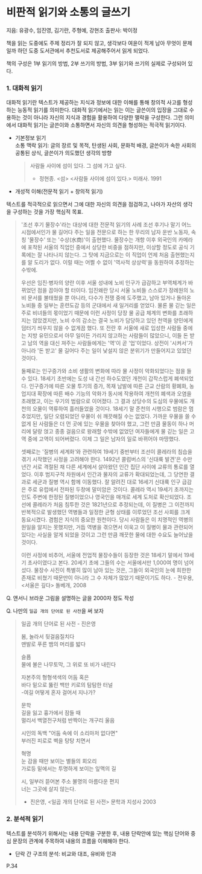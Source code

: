 
# 비판적 읽기와 소통의 글쓰기

지음: 유광수, 임진영, 김기란, 주형예, 강현조
출판사: 박이정

책을 읽는 도중에도 주제 정리가 잘 되지 않고, 생각보다 여윤이 적게 남아 무엇이 문제일까 하던 도중 도서관에서 추천도서로 제공해주어서 읽게 되었다.

책의 구성은 1부 읽기의 방법, 2부 쓰기의 방법, 3부 읽기와 쓰기의 실제로 구성되어 있다.

### 1. 대화적 읽기

대화적 읽기란 텍스트가 제공하는 지식과 정보에 대한 이해를 통해 창의적 사고를 형성하는 능동적 읽기를 의미한다. 대화적 읽기에서는 읽는 이는 글쓴이의 입장을 그대로 수용하는 것이 아니라 자신의 지식과 경험을 활용하여 다양한 맬락을 구성한다. 그런 의미에서 대화적 읽기는 글쓴이와 소통하면서 자신의 의견을 형성하는 적극적 읽기이다. 

- 기본정보 읽기  
  소통 맥락 읽기: 글의 장르 및 목적, 탄생된 사회, 문화적 배경, 글쓴이가 속한 사회의 공통된 상식, 글쓴이가 의도했던 생각의 방향
  
  > 사람들 사이에 섬이 있다. 그 섬에 가고 싶다. 
  > - 정현종. <섬> <사람들 사이에 섬이 있다.> 미래사. 1991

 - 개성적 이해(전문적 읽기 + 창의적 읽기)  

텍스트를 적극적으로 읽으면서 그에 대한 자신의 의견을 점검하고, 나아가 자산의 생각을 구성하는 것을 가장 핵심적 목표.  

  > '조선 후기 물장수'라는 대상에 대한 전문적 읽기의 사례
  > 조선 후기나 말기 어느 시점에서인가 물 길어다 주는 일을 전문으로 하는 한 무리의 남자 운반 노동자, 속칭 '물장수' 또는 '수상(水商)'이 출현했다. 물장수는 개항 이후 외국인의 카메라에 포착된 서울의 직업인 중에서 상당한 비중을 점하지만, 이상할 정도로 공식 기록에는 잘 나타나지 않는다. 그 탓에 지금으로는 이 직업이 언제 처음 출현했는지를 알 도리가 없다. 이럴 때는 어쩔 수 없이 '역사적 상상력'을 동원하여 추정하는 수밖에.  
  >   
  > 우선은 임진·병자의 양란 이후 서울 성내에 노비 인구가 급감하고 부역체계가 바뀌었던 점을 꼽아야 할 터이다. 임진왜란 당시 서울 노비들 스스로가 장례원의 노비 문서를 불태웠을 뿐 아니라, 다수가 전쟁 중에 도주했고, 남아 있거나 돌아온 노비들 중 일부는 훈련도감 등의 군대에서 새 일거리를 얻었다. 물론 물 긷는 일은 주로 비녀들의 몫이었기 때문에 이런 사정이 당장 물 공급 체계의 변화를 초래하지는 않았겠지만, 노비 수의 감소는 결국 노비가 담당하고 있던 천역을 양민에게 덤터기 씌우지 않을 수 없게끔 했다. 또 전란 후 서울에 새로 입성한 사람들 중에는 지방 유민으로서 아무 일이든 가리지 않고하는 사람들이 많았으니, 이들 돈 받고 남의 역을 대신 져주는 사람들에게는 '역'이 곧 '업'이었다. 상전이 '시켜서'가 아니라 '돈 받고' 물 길어다 주는 일이 낯설지 않은 분위기가 만들어지고 있었던 것이다.   
  >   
  >  둘째로는 인구증가와 소비 생활의 변화에 따라 물 사정이 악화되었다는 점을 들 수 있다. 18세기 초반에는 도성 내 간선 하수도였던 개천이 갑작스럽게 폐색되었다. 인구증가에 따른 오물 투기의 증가, 목재 남발에 따른 근교 산람의 황폐화, 농업지대 확장에 따른 배수 기능의 악화가 동시에 작용하여 개천의 폐색과 오염을 초래했고, 이는 우기의 범람으로 이어졌다. 그 결과 상당수의 도심의 우물에도 개천의 오물이 역류하여 흘러들었을 것이다. 18세기 말 준천의 시행으로 범람은 멈추었지만, 일단 오렴되었던 우물이 쉬 깨끗해질 수는 없었다. 가까운 우물을 쓸 수 없게 된 사람들은 더 먼 곳에 있는 우물을 찾아야 했고, 그런 만큼 물동이 하나 머리에 달랑 얹고 종종 걸음으로 왕래할 수밖에 없었던 여자들에게 물 긷는 일은 고역 중에 고역이 되어버렸다. 이제 그 일은 남자의 일로 바뀌어야 마땅했다. 
  >    
  >  셋째로는 '질병의 세계화'와 관련하여 19세기 중반부터 조선이 콜레라의 침습을 겪기 시작했던 사정을 고려해야 한다. 1492년 콜럼버스의 '신대륙 발견'은 수만 년간 서로 격절된 채 다른 세계에서 살아왔던 인간 집단 사이에 교류의 통로를 열었다. 이후 범지구적 차원에서 인간과 물자의 교류가 확대되었는데, 그 당연한 결과로 세균과 질병 역시 함께 이동했다. 잘 알려진 대로 16세기 신대륙 인구 급감은 주로 유럽에서 전파된 두창에 말미암은 것이다. 콜레라 역시 19세기 초까지는 인도 주변에 한정된 질병이었으나 영국인을 매개로 세계 도처로 확산되었다. 조선에 콜레라가 처음 침투한 것은 1821년으로 추정되는데, 이 질병은 그 이전까지 반복적으로 발생했던 역병들과 일정한 균형 상태를 이루었던 조선 사회를 크게 동요시켰다. 겸험은 지식의 중요한 원천이다. 당시 사람들은 이 치명적인 역병의 원일을 알지는 못했지만, 거듭 역병을 겪으면서 이욱고 이 질병이 물과 관련되어 있다는 사실을 알게 되었을 것이고 그런 만큼 깨끗한 물에 대한 수요도 늘어났을 것이다.   
  >  
  > 이런 사정에 비추어, 서울에 전업적 물장수들이 등장한 것은 18세기 말에서 19세기 초사이였다고 본다. 20세기 초에 그들의 수는 서울에서만 1,000여 명이 넘어섰다. 물장수 사진이 특별히 많이 남아 있는 것은, 그들이 외국인의 눈에 희한한 존재로 비쳤기 때문만이 아니라 그 수 자체가 많았기 때문이기도 하다. - 전우용, <서울은 깊다> 돌베개, 2008


Q. 앤서니 브라운 그림을 설명하는 글을 2000자 정도 작성

Q. 나만의 `일곱 개의 단어로 된 사전`을 써 보자

  > 일곱 개의 단어로 된 사전 - 진은영   
  >   
  >  봄, 놀라서 뒷걸음질치다  
  > 맨발로 푸른 뱀의 머리를 밟다    
  >   
  > 슬픔  
  > 물에 불은 나무토막, 그 위로 또 비가 내린다  
  >   
  > 자본주의
  > 형형색색의 어둠 혹은  
  > 바다 밑으로 뚫린 백만 키로의 탐탐한 터널   
  > -여길 어떻게 혼자 걸어서 지나가?
  >   
  > 문학  
  > 길을 잃고 흉가에서 잠들 때  
  > 멀리서 백열전구처럼 반짝이는 개구리 울음  
  >   
  > 시인의 독백
  > "어둠 속에 이 소리마저 없다면"  
  > 부러진 피로로 벽을 탕탕 치면서
  >   
  > 혁명  
  > 눈 감을 때만 보이는 별들의 회오리  
  > 가로등 밑에서는 투명하게 보이는 잎맥의 길  
  >   
  > 시, 일부러 뜯어본 주소 불명의 아름다운 편지  
  > 너는 그곳에 살지 않는다.   
  >   
  >  - 진은영, <일곱 개의 단어로 된 사전> 문학과 지성사 2003

### 2. 분석적 읽기

텍스트를 분석하기 위해서는 내용 단락을 구분한 후, 내용 단락안에 있는 핵심 단어와 중심 문장의 관계에 주목하여 내용의 흐름을 이해해야 한다.

- 단락 간 구조의 분석: 비교와 대조, 유비와 인과

P.34